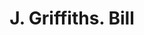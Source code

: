---
doi: 10.7916/D86H5VJG
date_other: '1870'
date_other_textual: 1870-1879
form: printed ephemera
genre:
- Invoices
name:
- J. Griffiths
object_in_context_url: https://biggert.cul.columbia.edu/items/view/ave_biggert_01222
subject_hierarchical_geographic:
- Utica, New York, United States
subject_name:
- J. Griffiths
title: J. Griffiths. Bill
sort_title: J. Griffiths. Bill
call_number: ave_biggert_01222
coordinates:
- 43.094722222222224,-75.27583333333334
pid: ave_biggert_01222
identifiers: ave_biggert_01222
thumbnail: https://derivativo-1.library.columbia.edu/iiif/2/ldpd:343451/full/!256,256/0/native.jpg
permalink: "/biggert/ave_biggert_01222/"
layout: iiif-image-page
---